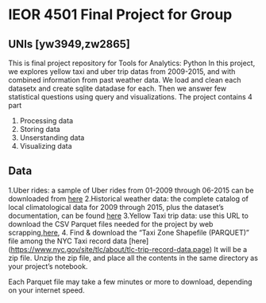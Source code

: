 # IEOR 4501 Final Project for Group 
## UNIs [yw3949,zw2865]
This is final project repository for Tools for Analytics: Python
In this project, we explores yellow taxi and uber trip datas from 2009-2015, and with combined information from past weather data.
We load and clean each datasetx and create sqlite datadase for each. Then we answer few statistical questions using query and visualizations.
The project contains 4 part
1. Processing data
2. Storing data
3. Unserstanding data
4. Visualizing data

## Data 
1.Uber rides: a sample of Uber rides from 01-2009 through 06-2015 can be downloaded from [here](https://drive.google.com/file/d/1F7D82w1D5151GXCR6BTEk7mNQ_YnPNDk/view?usp=sharing)
2.Historical weather data: the complete catalog of local climatological data for 2009 through 2015, plus the dataset’s documentation, can be found [here](https://drive.google.com/drive/folders/1I_Cj3RFHRGcQjb5Gas06buqRbKodIwKC?usp=sharing)
3.Yellow Taxi trip data: use this URL to download the CSV Parquet files needed for the project by web scrapping,[here](https://www1.nyc.gov/site/tlc/about/tlc-trip-record-data.page),
4. Find & download the “Taxi Zone Shapefile (PARQUET)” file among the NYC Taxi record data [here] (https://www.nyc.gov/site/tlc/about/tlc-trip-record-data.page) It will be a zip file. Unzip the zip file, and place all the contents in the same directory as your project’s notebook. 

Each Parquet file may take a few minutes or more to download, depending on your internet speed.

